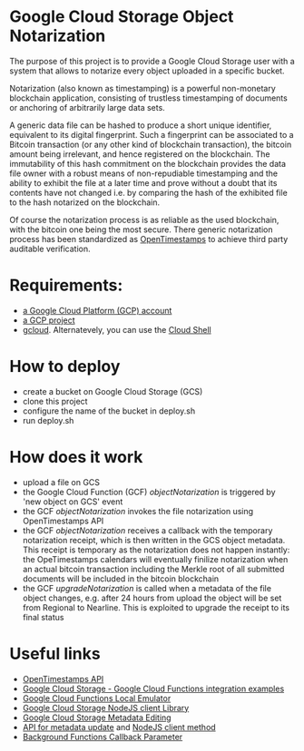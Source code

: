 # Google Cloud Storage Object Notarization

The purpose of this project is to provide a Google Cloud Storage user with a system that allows to notarize every object uploaded in a specific bucket.

Notarization (also known as timestamping) is a powerful non-monetary blockchain application, consisting of trustless timestamping of documents or anchoring of arbitrarily large data sets.

A generic data file can be hashed to produce a short unique identifier, equivalent to its digital fingerprint. Such a fingerprint can be associated to a Bitcoin transaction (or any other kind of blockchain transaction), the bitcoin amount being irrelevant, and hence registered on the blockchain. The immutability of this hash commitment on the blockchain provides the data file owner with a robust means of non-repudiable timestamping and the ability to exhibit the file at a later time and prove without a doubt that its contents have not changed i.e. by comparing the hash of the exhibited file to the hash notarized on the blockchain. 

Of course the notarization process is as reliable as the used blockchain, with the bitcoin one being the most secure. There generic notarization process has been standardized as [OpenTimestamps](https://opentimestamps.org/) to achieve third party auditable verification.

# Requirements:
- [a Google Cloud Platform (GCP) account](https://cloud.google.com/free/)
- [a GCP project](https://cloud.google.com/resource-manager/docs/creating-managing-projects#creating_a_project)
- [gcloud](https://cloud.google.com/sdk/downloads). Alternatevely, you can use the [Cloud Shell](https://cloud.google.com/shell/docs/starting-cloud-shell)

# How to deploy
- create a bucket on Google Cloud Storage (GCS)
- clone this project
- configure the name of the bucket in deploy.sh
- run deploy.sh

# How does it work
- upload a file on GCS
- the Google Cloud Function (GCF) _objectNotarization_ is triggered by 'new object on GCS' event
- the GCF _objectNotarization_ invokes the file notarization using OpenTimestamps API
- the GCF _objectNotarization_ receives a callback with the temporary notarization receipt, which is then written in the GCS object metadata. This receipt is temporary as the notarization does not happen instantly: the OpeTimestamps calendars will eventually finilize notarization when an actual bitcoin transaction including the Merkle root of all submitted documents will be included in the bitcoin blockchain  
- the GCF _upgradeNotarization_ is called when a metadata of the file object changes, e.g. after 24 hours from upload the object will be set from Regional to Nearline. This is exploited to upgrade the receipt to its final status

# Useful links
- [OpenTimestamps API](https://opentimestamps.org/)
- [Google Cloud Storage - Google Cloud Functions integration examples](https://cloud.google.com/functions/docs/tutorials/storage)
- [Google Cloud Functions Local Emulator](https://cloud.google.com/functions/docs/emulator)
- [Google Cloud Storage NodeJS client Library](https://cloud.google.com/storage/docs/reference/libraries#client-libraries-install-nodejs)
- [Google Cloud Storage Metadata Editing](https://cloud.google.com/storage/docs/viewing-editing-metadata)
- [API for metadata update](https://cloud.google.com/storage/docs/json_api/v1/objects/update) and [NodeJS client method](https://cloud.google.com/nodejs/docs/reference/storage/1.6.x/File#setMetadata)
- [Background Functions Callback Parameter](https://cloud.google.com/functions/docs/writing/background#callback_parameter)
